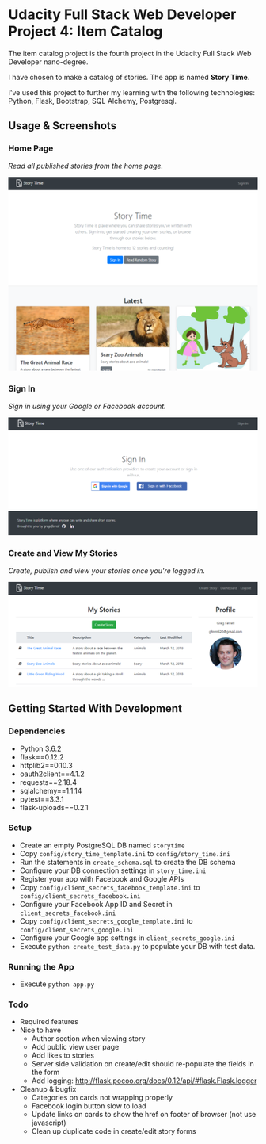 # Udacity Full Stack Web Developer Project 4: Item Catalog
The item catalog project is the fourth project in the Udacity Full Stack Web Developer nano-degree.

I have chosen to make a catalog of stories. The app is named **Story Time**.

I've used this project to further my learning with the following technologies: Python, Flask, Bootstrap, SQL Alchemy, Postgresql.

## Usage & Screenshots

### Home Page

*Read all published stories from the home page.*

![Story Time - Home Page](demo/story-time-index.png "Story Time - Home Page")

### Sign In

*Sign in using your Google or Facebook account.*

![Story Time - Sign In](demo/story-time-sign-in.png "Story Time - Sign In")

### Create and View My Stories

*Create, publish and view your stories once you're logged in.*

![Story Time - My Stories](demo/story-time-my-stories.png "Story Time - My Stories")

## Getting Started With Development
### Dependencies
* Python 3.6.2
* flask==0.12.2
* httplib2==0.10.3
* oauth2client==4.1.2
* requests==2.18.4
* sqlalchemy==1.1.14
* pytest==3.3.1
* flask-uploads==0.2.1

### Setup
* Create an empty PostgreSQL DB named `storytime`
* Copy `config/story_time_template.ini` to `config/story_time.ini`
* Run the statements in `create_schema.sql` to create the DB schema
* Configure your DB connection settings in `story_time.ini`
* Register your app with Facebook and Google APIs
* Copy `config/client_secrets_facebook_template.ini` to `config/client_secrets_facebook.ini`
* Configure your Facebook App ID and Secret in `client_secrets_facebook.ini`
* Copy `config/client_secrets_google_template.ini` to `config/client_secrets_google.ini`
* Configure your Google app settings in `client_secrets_google.ini`
* Execute `python create_test_data.py` to populate your DB with test data.

### Running the App
* Execute `python app.py`

### Todo
* Required features
* Nice to have
  * Author section when viewing story
  * Add public view user page
  * Add likes to stories
  * Server side validation on create/edit should re-populate the fields in the form
  * Add logging: http://flask.pocoo.org/docs/0.12/api/#flask.Flask.logger
* Cleanup & bugfix
  * Categories on cards not wrapping properly
  * Facebook login button slow to load
  * Update links on cards to show the href on footer of browser (not use javascript)
  * Clean up duplicate code in create/edit story forms
